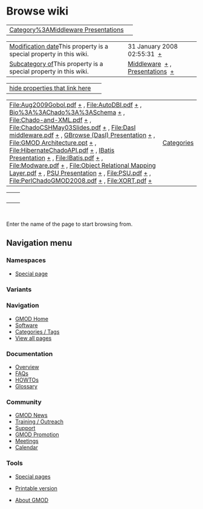 



<span id="top"></span>




# <span dir="auto">Browse wiki</span>






|  |  |
|----|----|
| [Category%3AMiddleware Presentations](/wiki/Category%3AMiddleware_Presentations "Category%3AMiddleware Presentations") |  |

|  |  |
|----|----|
| <span class="smw-highlighter" data-type="1" state="inline" data-title="Property"><span class="smwbuiltin">[Modification date](/wiki/Property:Modification_date "Property:Modification date")</span><span class="smwttcontent">This property is a special property in this wiki.</span></span> | <span class="smwb-value">31 January 2008 02:55:31  <span class="smwsearch">[+](/wiki/Special%3ASearchByProperty/Modification-20date/31-20January-202008-2002:55:31 "Special%3ASearchByProperty/Modification-20date/31-20January-202008-2002:55:31")</span></span> |
| <span class="smw-highlighter" data-type="1" state="inline" data-title="Property"><span class="smwbuiltin">[Subcategory of](/wiki/Property:Subcategory_of "Property:Subcategory of")</span><span class="smwttcontent">This property is a special property in this wiki.</span></span> | <span class="smwb-value">[Middleware](/wiki/Category%3AMiddleware "Category%3AMiddleware")  <span class="smwsearch">[+](/wiki/Special%3ASearchByProperty/Subcategory-20of/Middleware "Special%3ASearchByProperty/Subcategory-20of/Middleware")</span></span> , <span class="smwb-value">[Presentations](/wiki/Category%3APresentations "Category%3APresentations")  <span class="smwsearch">[+](/wiki/Special%3ASearchByProperty/Subcategory-20of/Presentations "Special%3ASearchByProperty/Subcategory-20of/Presentations")</span></span> |

<span id="smw_browse_incoming"></span>

|  |  |
|----|----|
| [hide properties that link here](/mediawiki/index.php?title=Special:Browse&offset=0&dir=out&article=Category%3AMiddleware+Presentations)  |  |

|  |  |
|----|----|
| <span class="smwb-ivalue">[File:Aug2009Gobol.pdf](/wiki/File:Aug2009Gobol.pdf "File:Aug2009Gobol.pdf") <span class="smwbrowse">[+](/wiki/Special%3ABrowse/File:Aug2009Gobol.pdf "Special%3ABrowse/File:Aug2009Gobol.pdf")</span></span> , <span class="smwb-ivalue">[File:AutoDBI.pdf](/wiki/File:AutoDBI.pdf "File:AutoDBI.pdf") <span class="smwbrowse">[+](/wiki/Special%3ABrowse/File:AutoDBI.pdf "Special%3ABrowse/File:AutoDBI.pdf")</span></span> , <span class="smwb-ivalue">[Bio%3A%3AChado%3A%3ASchema](/wiki/Bio%3A%3AChado%3A%3ASchema "Bio%3A%3AChado%3A%3ASchema") <span class="smwbrowse">[+](/wiki/Special%3ABrowse/Bio%3A%3AChado%3A%3ASchema "Special%3ABrowse/Bio%3A%3AChado%3A%3ASchema")</span></span> , <span class="smwb-ivalue">[File:Chado-and-XML.pdf](/wiki/File:Chado-and-XML.pdf "File:Chado-and-XML.pdf") <span class="smwbrowse">[+](/wiki/Special%3ABrowse/File:Chado-2Dand-2DXML.pdf "Special%3ABrowse/File:Chado-2Dand-2DXML.pdf")</span></span> , <span class="smwb-ivalue">[File:ChadoCSHMay03Slides.pdf](/wiki/File:ChadoCSHMay03Slides.pdf "File:ChadoCSHMay03Slides.pdf") <span class="smwbrowse">[+](/wiki/Special%3ABrowse/File:ChadoCSHMay03Slides.pdf "Special%3ABrowse/File:ChadoCSHMay03Slides.pdf")</span></span> , <span class="smwb-ivalue">[File:DasI middleware.pdf](/wiki/File:DasI_middleware.pdf "File:DasI middleware.pdf") <span class="smwbrowse">[+](/wiki/Special%3ABrowse/File:DasI-20middleware.pdf "Special%3ABrowse/File:DasI-20middleware.pdf")</span></span> , <span class="smwb-ivalue">[GBrowse (DasI) Presentation](/wiki/GBrowse_(DasI)_Presentation "GBrowse (DasI) Presentation") <span class="smwbrowse">[+](/wiki/Special%3ABrowse/GBrowse-20(DasI)-20Presentation "Special%3ABrowse/GBrowse-20(DasI)-20Presentation")</span></span> , <span class="smwb-ivalue">[File:GMOD Architecture.ppt](/wiki/File:GMOD_Architecture.ppt "File:GMOD Architecture.ppt") <span class="smwbrowse">[+](/wiki/Special%3ABrowse/File:GMOD-20Architecture.ppt "Special%3ABrowse/File:GMOD-20Architecture.ppt")</span></span> , <span class="smwb-ivalue">[File:HibernateChadoAPI.pdf](/wiki/File:HibernateChadoAPI.pdf "File:HibernateChadoAPI.pdf") <span class="smwbrowse">[+](/wiki/Special%3ABrowse/File:HibernateChadoAPI.pdf "Special%3ABrowse/File:HibernateChadoAPI.pdf")</span></span> , <span class="smwb-ivalue">[IBatis Presentation](/wiki/IBatis_Presentation "IBatis Presentation") <span class="smwbrowse">[+](/wiki/Special%3ABrowse/IBatis-20Presentation "Special%3ABrowse/IBatis-20Presentation")</span></span> , <span class="smwb-ivalue">[File:IBatis.pdf](/wiki/File:IBatis.pdf "File:IBatis.pdf") <span class="smwbrowse">[+](/wiki/Special%3ABrowse/File:IBatis.pdf "Special%3ABrowse/File:IBatis.pdf")</span></span> , <span class="smwb-ivalue">[File:Modware.pdf](/wiki/File:Modware.pdf "File:Modware.pdf") <span class="smwbrowse">[+](/wiki/Special%3ABrowse/File:Modware.pdf "Special%3ABrowse/File:Modware.pdf")</span></span> , <span class="smwb-ivalue">[File:Object Relational Mapping Layer.pdf](/wiki/File:Object_Relational_Mapping_Layer.pdf "File:Object Relational Mapping Layer.pdf") <span class="smwbrowse">[+](/wiki/Special%3ABrowse/File:Object-20Relational-20Mapping-20Layer.pdf "Special%3ABrowse/File:Object-20Relational-20Mapping-20Layer.pdf")</span></span> , <span class="smwb-ivalue">[PSU Presentation](/wiki/PSU_Presentation "PSU Presentation") <span class="smwbrowse">[+](/wiki/Special%3ABrowse/PSU-20Presentation "Special%3ABrowse/PSU-20Presentation")</span></span> , <span class="smwb-ivalue">[File:PSU.pdf](/wiki/File:PSU.pdf "File:PSU.pdf") <span class="smwbrowse">[+](/wiki/Special%3ABrowse/File:PSU.pdf "Special%3ABrowse/File:PSU.pdf")</span></span> , <span class="smwb-ivalue">[File:PerlChadoGMOD2008.pdf](/wiki/File:PerlChadoGMOD2008.pdf "File:PerlChadoGMOD2008.pdf") <span class="smwbrowse">[+](/wiki/Special%3ABrowse/File:PerlChadoGMOD2008.pdf "Special%3ABrowse/File:PerlChadoGMOD2008.pdf")</span></span> , <span class="smwb-ivalue">[File:XORT.pdf](/wiki/File:XORT.pdf "File:XORT.pdf") <span class="smwbrowse">[+](/wiki/Special%3ABrowse/File:XORT.pdf "Special%3ABrowse/File:XORT.pdf")</span></span> | [Categories](/wiki/Special%3ACategories "Special%3ACategories") |

|     |     |
|-----|-----|
|     |     |

 

Enter the name of the page to start browsing from.  








## Navigation menu



### Namespaces

- <span id="ca-nstab-special">[Special
  page](/wiki/Special%3ABrowse/Category%3AMiddleware_Presentations "This is a special page, you cannot edit the page itself")</span>


### 

### Variants[](#)









<a href="/wiki/Main_Page"
style="background-image: url(http://gmod.org/images/GMOD-cogs.png);"
title="Visit the main page"></a>


### Navigation



- <span id="n-GMOD-Home">[GMOD Home](/wiki/Main_Page)</span>
- <span id="n-Software">[Software](/wiki/GMOD_Components)</span>
- <span id="n-Categories-.2F-Tags">[Categories /
  Tags](/wiki/Categories)</span>
- <span id="n-View-all-pages">[View all
  pages](/wiki/Special:AllPages)</span>




### Documentation



- <span id="n-Overview">[Overview](/wiki/Overview)</span>
- <span id="n-FAQs">[FAQs](/wiki/Category%3AFAQ)</span>
- <span id="n-HOWTOs">[HOWTOs](/wiki/Category%3AHOWTO)</span>
- <span id="n-Glossary">[Glossary](/wiki/Glossary)</span>




### Community



- <span id="n-GMOD-News">[GMOD News](/wiki/GMOD_News)</span>
- <span id="n-Training-.2F-Outreach">[Training /
  Outreach](/wiki/Training_and_Outreach)</span>
- <span id="n-Support">[Support](/wiki/Support)</span>
- <span id="n-GMOD-Promotion">[GMOD
  Promotion](/wiki/GMOD_Promotion)</span>
- <span id="n-Meetings">[Meetings](/wiki/Meetings)</span>
- <span id="n-Calendar">[Calendar](/wiki/Calendar)</span>




### Tools



- <span id="t-specialpages"><a href="/wiki/Special%3ASpecialPages" accesskey="q"
  title="A list of all special pages [q]">Special pages</a></span>
- <span id="t-print"><a
  href="/mediawiki/index.php?title=Special%3ABrowse/Category%3AMiddleware_Presentations&amp;printable=yes"
  rel="alternate" accesskey="p"
  title="Printable version of this page [p]">Printable version</a></span>





- <span id="footer-places-about">[About
  GMOD](/wiki/GMOD%3AAbout "GMOD%3AAbout")</span>

<!-- -->




